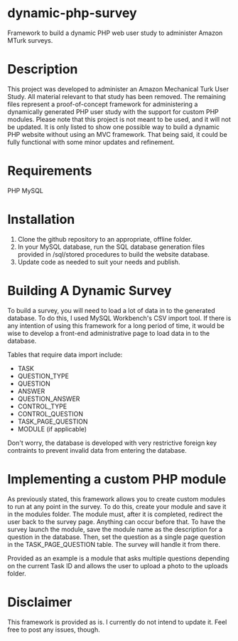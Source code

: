 # dynamic-php-survey
Framework to build a dynamic PHP web user study to administer Amazon MTurk surveys.

# Description
This project was developed to administer an Amazon Mechanical Turk User Study. All material relevant to that study has been removed. The remaining files represent a proof-of-concept framework for administering a dynamically generated PHP user study with the support for custom PHP modules. Please note that this project is not meant to be used, and it will not be updated. It is only listed to show one possible way to build a dynamic PHP website without using an MVC framework. That being said, it could be fully functional with some minor updates and refinement.

# Requirements
PHP
MySQL

# Installation
1. Clone the github repository to an appropriate, offline folder.
2. In your MySQL database, run the SQL database generation files provided in /sql/stored procedures to build the website database.
3. Update code as needed to suit your needs and publish.

# Building A Dynamic Survey
To build a survey, you will need to load a lot of data in to the generated database. To do this, I used MySQL Workbench's CSV import tool. If there is any intention of using this framework for a long period of  time, it would be wise to develop a front-end administrative page to load data in to the database.

Tables that require data import include:
- TASK
- QUESTION_TYPE
- QUESTION
- ANSWER
- QUESTION_ANSWER
- CONTROL_TYPE
- CONTROL_QUESTION
- TASK_PAGE_QUESTION
- MODULE (if applicable)

Don't worry, the database is developed with very restrictive foreign key contraints to prevent invalid data from entering the database. 

# Implementing a custom PHP module
As previously stated, this framework allows you to create custom modules to run at any point in the survey. To do this, create your module and save it in the modules folder. The module must, after it is completed, redirect the user back to the survey page. Anything can occur before that. To have the survey launch the module, save the module name as the description for a question in the database. Then, set the question as a single page question in the TASK_PAGE_QUESTION table. The survey will handle it from there. 

Provided as an example is a module that asks multiple questions depending on the current Task ID and allows the user to upload a photo to the uploads folder.

# Disclaimer
This framework is provided as is. I currently do not intend to update it. Feel free to post any issues, though.
